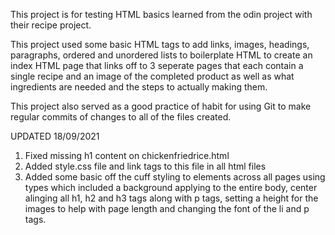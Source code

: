 This project is for testing HTML basics learned from the odin project with their recipe project.

This project used some basic HTML tags to add links, images, headings, paragraphs, ordered and unordered lists to boilerplate HTML to create an index HTML page that links off to 3 seperate pages that each contain a single recipe and an image of the completed product as well as what ingredients are needed and the steps to actually making them.

This project also served as a good practice of habit for using Git to make regular commits of changes to all of the files created.


UPDATED 18/09/2021

1. Fixed missing h1 content on chickenfriedrice.html
2. Added style.css file and link tags to this file in all html files
3. Added some basic off the cuff styling to elements across all pages using types which included a background applying to the entire body, center alinging all h1, h2 and h3 tags along with p tags, setting a height for the images to help with page length and changing the font of the li and p tags. 